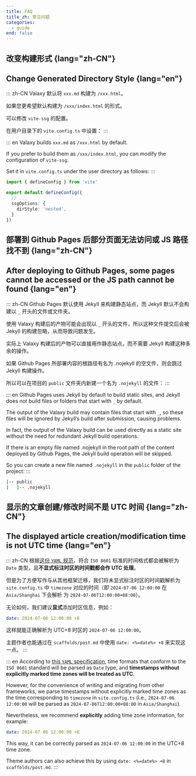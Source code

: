 ```yaml
---
title: FAQ
title_zh: 常见问题
categories:
  - guide
end: false
---
```


## 改变构建形式 {lang="zh-CN"}

## Change Generated Directory Style {lang="en"}

::: zh-CN
Valaxy 默认将 `xxx.md` 构建为 `/xxx.html`。

如果您更希望默认构建为 `/xxx/index.html` 的形式。

可以修改 `vite-ssg` 的配置。

在用户目录下的 `vite.config.ts` 中设置：
:::

::: en
Valaxy builds `xxx.md` as `/xxx.html` by default.

If you prefer to build them as `/xxx/index.html`, you can modify the configuration of `vite-ssg`.

Set it in `vite.config.ts` under the user directory as follows:
:::

```ts
import { defineConfig } from 'vite'

export default defineConfig({
  // ...
  ssgOptions: {
    dirStyle: 'nested',
  }
})
```

## 部署到 Github Pages 后部分页面无法访问或 JS 路径找不到 {lang="zh-CN"}

## After deploying to Github Pages, some pages cannot be accessed or the JS path cannot be found {lang="en"}

::: zh-CN
Github Pages 默认使用 Jekyll 来构建静态站点，而 Jekyll 默认不会构建以 `_` 开头的文件或文件夹。

使用 Valaxy 构建后的产物可能会出现以 `_` 开头的文件，所以这种文件提交后会被 Jekyll 的构建忽略，从而导致问题发生。

实际上 Valaxy 构建后的产物可以直接用作静态站点，而不需要 Jekyll 构建这种多余的操作。

如果 Github Pages 所部署内容的根路径有名为 .nojekyll 的空文件，则会跳过 Jekyll 构建操作。

所以可以在项目的 `public` 文件夹内新建一个名为 `.nojekyll` 的文件：
:::

::: en
Github Pages uses Jekyll by default to build static sites, and Jekyll does not build files or folders that start with `_` by default.

The output of the Valaxy build may contain files that start with `_`, so these files will be ignored by Jekyll’s build after submission, causing problems.

In fact, the output of the Valaxy build can be used directly as a static site without the need for redundant Jekyll build operations.

If there is an empty file named .nojekyll in the root path of the content deployed by Github Pages, the Jekyll build operation will be skipped.

So you can create a new file named `.nojekyll` in the `public` folder of the project:
:::

```bash
|-- public
|   |-- .nojekyll
```

## 显示的文章创建/修改时间不是 UTC 时间 {lang="zh-CN"}

## The displayed article creation/modification time is not UTC time {lang="en"}

::: zh-CN
根据[这份 `YAML` 规范](https://yaml.org/type/timestamp.html)，符合 `ISO 8601` 标准的时间格式都会被解析为 `Date` 类型，且**不显式标注时区的时间戳都会作 UTC 处理**。

但是为了方便写作与从其他框架迁移，我们将未显式标注时区的时间戳解析为 `site.config.ts` 中 `timezone` 对应的时间（即 `2024-07-06 12:00:00` 在 `Asia/Shanghai` 下会解析 为 `2024-07-06T12:00:00+08:00`）。

无论如何，我们建议**显式**添加时区信息，例如：

```yaml
date: 2024-07-06 12:00:00 +8
```

这样就能正确解析为 UTC+8 时区的 `2024-07-06 12:00:00`。

主题作者也能通过在 `scaffolds/post.md` 中使用 `date: <%=date%> +8` 来实现这一点。
:::

::: en
According to [this `YAML` specification](https://yaml.org/type/timestamp.html), time formats that conform to the `ISO 8601` standard will be parsed as `Date` type, and **timestamps without explicitly marked time zones will be treated as UTC**.

However, for the convenience of writing and migrating from other frameworks, we parse timestamps without explicitly marked time zones as the time corresponding to `timezone` in `site.config.ts` (i.e., `2024-07-06 12:00:00` will be parsed as `2024-07-06T12:00:00+08:00` in `Asia/Shanghai`).

Nevertheless, we recommend **explicitly** adding time zone information, for example:

```yaml
date: 2024-07-06 12:00:00 +8
```

This way, it can be correctly parsed as `2024-07-06 12:00:00` in the UTC+8 time zone.

Theme authors can also achieve this by using `date: <%=date%> +8` in `scaffolds/post.md`.
:::
